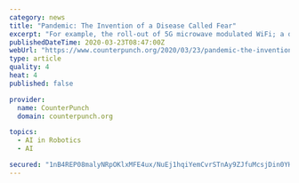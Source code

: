 ```yaml
---
category: news
title: "Pandemic: The Invention of a Disease Called Fear"
excerpt: "For example, the roll-out of 5G microwave modulated WiFi; a digitalised smart grid and ‘internet of things’; a robotic transport system ... Every one of us whose knees have not turned to jelly and whose brains have not turned to mind-controlled pulp must take this moment to declare ourselves, boldly and resolutely with these four words ..."
publishedDateTime: 2020-03-23T08:47:00Z
webUrl: "https://www.counterpunch.org/2020/03/23/pandemic-the-invention-of-a-disease-called-fear/"
type: article
quality: 4
heat: 4
published: false

provider:
  name: CounterPunch
  domain: counterpunch.org

topics:
  - AI in Robotics
  - AI

secured: "1nB4REP08malyNRpOKlxMFE4ux/NuEj1hqiYemCvrSTnAy9ZJfuMcsjDin0YH9eE7fO74XFd/1Keowy5IF6t2MEDooCisOfp44qYqiZdpMvshGGAd3XfVPJNYCMeh4VUEGIj2KOHm3q+xplXm6voiCIHsfzDEgMLjBVacd5PLIFccJsUtZ3niXi6LhvjHCmm/G68IHRp+3EOcYN3OxvL38f94WPq1zzaVGklCggEqocAGmrNUSBfi/su7ABlQvXoHpNA06xfU8jDpnIonBywI9M0gFShPtQN04J9AUr8TgJh5AQ1m1kBNGCSmd2qoek4;gfNa4ujtmCElGP+utbXwsw=="
---
```


